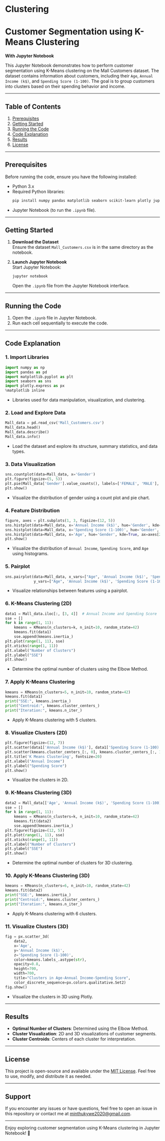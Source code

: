 # Clustering

# Customer Segmentation using K-Means Clustering  
**With Jupyter Notebook**

This Jupyter Notebook demonstrates how to perform customer segmentation using K-Means clustering on the Mall Customers dataset. The dataset contains information about customers, including their `Age`, `Annual Income (k$)`, and `Spending Score (1-100)`. The goal is to group customers into clusters based on their spending behavior and income.

---

## **Table of Contents**
1. [Prerequisites](#prerequisites)
2. [Getting Started](#getting-started)
3. [Running the Code](#running-the-code)
4. [Code Explanation](#code-explanation)
5. [Results](#results)
6. [License](#license)

---

## **Prerequisites**
Before running the code, ensure you have the following installed:
- Python 3.x
- Required Python libraries:
  ```bash
  pip install numpy pandas matplotlib seaborn scikit-learn plotly jupyter
  ```
- Jupyter Notebook (to run the `.ipynb` file).

---

## **Getting Started**
1. **Download the Dataset**  
   Ensure the dataset `Mall_Customers.csv` is in the same directory as the notebook.

2. **Launch Jupyter Notebook**  
   Start Jupyter Notebook:
   ```bash
   jupyter notebook
   ```
   Open the `.ipynb` file from the Jupyter Notebook interface.

---

## **Running the Code**
1. Open the `.ipynb` file in Jupyter Notebook.
2. Run each cell sequentially to execute the code.

---

## **Code Explanation**
### **1. Import Libraries**
```python
import numpy as np
import pandas as pd
import matplotlib.pyplot as plt
import seaborn as sns
import plotly.express as px
%matplotlib inline
```
- Libraries used for data manipulation, visualization, and clustering.

### **2. Load and Explore Data**
```python
Mall_data = pd.read_csv('Mall_Customers.csv')
Mall_data.head()
Mall_data.describe()
Mall_data.info()
```
- Load the dataset and explore its structure, summary statistics, and data types.

### **3. Data Visualization**
```python
sns.countplot(data=Mall_data, x='Gender')
plt.figure(figsize=(5, 5))
plt.pie(Mall_data['Gender'].value_counts(), labels=['FEMALE', 'MALE'], autopct='%.1f%%', colors=['green', 'orange'])
plt.show()
```
- Visualize the distribution of gender using a count plot and pie chart.

### **4. Feature Distribution**
```python
figure, axes = plt.subplots(1, 3, figsize=(12, 5))
sns.histplot(data=Mall_data, x='Annual Income (k$)', hue='Gender', kde=True, ax=axes[0])
sns.histplot(data=Mall_data, x='Spending Score (1-100)', hue='Gender', kde=True, ax=axes[1])
sns.histplot(data=Mall_data, x='Age', hue='Gender', kde=True, ax=axes[2])
plt.show()
```
- Visualize the distribution of `Annual Income`, `Spending Score`, and `Age` using histograms.

### **5. Pairplot**
```python
sns.pairplot(data=Mall_data, x_vars=["Age", 'Annual Income (k$)', 'Spending Score (1-100)'],
             y_vars=["Age", 'Annual Income (k$)', 'Spending Score (1-100)'], hue='Gender', diag_kind='hist')
```
- Visualize relationships between features using a pairplot.

### **6. K-Means Clustering (2D)**
```python
data1 = Mall_data.iloc[:, [3, 4]]  # Annual Income and Spending Score
sse = []
for k in range(1, 11):
    kmeans = KMeans(n_clusters=k, n_init=10, random_state=42)
    kmeans.fit(data1)
    sse.append(kmeans.inertia_)
plt.plot(range(1, 11), sse)
plt.xticks(range(1, 11))
plt.xlabel("Number of Clusters")
plt.ylabel("SSE")
plt.show()
```
- Determine the optimal number of clusters using the Elbow Method.

### **7. Apply K-Means Clustering**
```python
kmeans = KMeans(n_clusters=5, n_init=10, random_state=42)
kmeans.fit(data1)
print("SSE:", kmeans.inertia_)
print("Centroid:", kmeans.cluster_centers_)
print("Iteration:", kmeans.n_iter_)
```
- Apply K-Means clustering with 5 clusters.

### **8. Visualize Clusters (2D)**
```python
plt.figure(figsize=(12, 7))
plt.scatter(data1['Annual Income (k$)'], data1['Spending Score (1-100)'], s=30, c=kmeans.labels_, cmap='viridis')
plt.scatter(kmeans.cluster_centers_[:, 0], kmeans.cluster_centers_[:, 1], c='red', s=70)
plt.title('K Means Clustering', fontsize=20)
plt.xlabel("Annual Income")
plt.ylabel("Spending Score")
plt.show()
```
- Visualize the clusters in 2D.

### **9. K-Means Clustering (3D)**
```python
data2 = Mall_data[['Age', 'Annual Income (k$)', 'Spending Score (1-100)']]
sse = []
for k in range(1, 11):
    kmeans = KMeans(n_clusters=k, n_init=10, random_state=42)
    kmeans.fit(data2)
    sse.append(kmeans.inertia_)
plt.figure(figsize=(12, 5))
plt.plot(range(1, 11), sse)
plt.xticks(range(1, 11))
plt.xlabel("Number of Clusters")
plt.ylabel("SSE")
plt.show()
```
- Determine the optimal number of clusters for 3D clustering.

### **10. Apply K-Means Clustering (3D)**
```python
kmeans = KMeans(n_clusters=6, n_init=10, random_state=42)
kmeans.fit(data2)
print("SSE:", kmeans.inertia_)
print("Centroid:", kmeans.cluster_centers_)
print("Iteration:", kmeans.n_iter_)
```
- Apply K-Means clustering with 6 clusters.

### **11. Visualize Clusters (3D)**
```python
fig = px.scatter_3d(
    data2,
    x='Age',
    y='Annual Income (k$)',
    z='Spending Score (1-100)',
    color=kmeans.labels_.astype(str),
    opacity=0.8,
    height=700,
    width=700,
    title="Clusters in Age-Annual Income-Spending Score",
    color_discrete_sequence=px.colors.qualitative.Set2)
fig.show()
```
- Visualize the clusters in 3D using Plotly.

---

## **Results**
- **Optimal Number of Clusters**: Determined using the Elbow Method.
- **Cluster Visualization**: 2D and 3D visualizations of customer segments.
- **Cluster Centroids**: Centers of each cluster for interpretation.

---

## **License**
This project is open-source and available under the [MIT License](LICENSE). Feel free to use, modify, and distribute it as needed.

---

## **Support**
If you encounter any issues or have questions, feel free to open an issue in this repository or contact me at [minthukywe2020@gmail.com](mailto:minthukywe2020@gmail.com).

---

Enjoy exploring customer segmentation using K-Means clustering in Jupyter Notebook! 🚀
